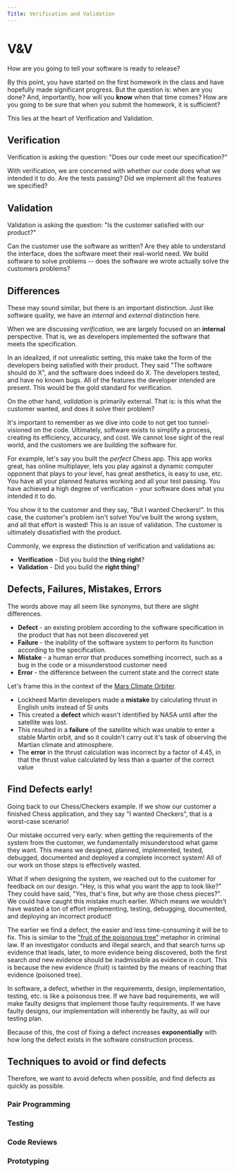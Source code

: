 ```yaml
---
Title: Verification and Validation
---
```


# V&V

How are you going to tell your software is ready to release?

By this point, you have started on the first homework in the class
and have hopefully made significant progress. But the question is:
when are you done? And, importantly, how will you **know** when that
time comes? How are you going to be sure that when you submit the homework,
it is sufficient?

This lies at the heart of Verification and Validation.

## Verification

Verification is asking the question: "Does our code meet our specification?"

With verification, we are concerned with whether our code does what
we intended it to do. Are the tests passing? Did we implement
all the features we specified?

## Validation

Validation is asking the question: "Is the customer satisfied with our product?"

Can the customer use the software as written? Are they able to understand
the interface, does the software meet their real-world need. We build software
to solve problems -- does the software we wrote actually solve the customers problems?

## Differences

These may sound similar, but there is an important distinction. Just like
software quality, we have an *internal* and *external* distinction here.

When we are discussing *verification*, we are largely focused on an **internal**
perspective. That is, we as developers implemented the software that meets
the specification. 

In an idealized, if not unrealistic setting, this make take the form of the
developers being satisfied with their product. They said "The software should do X", and the software does
indeed do X. The developers tested, and have no known bugs. All of the
features the developer intended are present. This would be the gold standard
for verification.

On the other hand, *validation* is primarily external. That is: is this what
the customer wanted, and does it solve their problem?

It's important to remember as we dive into code to not get too tunnel-visioned
on the code. Ultimately, software exists to simplify a process, creating its
efficiency, accuracy, and cost. We cannot lose sight of the real world, and
the customers we are building the software for.

For example, let's say you built the *perfect* Chess app. This app works great,
has online multiplayer, lets you play against a dynamic computer opponent that
plays to your level, has great aesthetics, is easy to use, etc. You have all your
planned features working and all your test passing. You have achieved a high
degree of verification - your software does what you intended it to do.

You show it to the customer and they say, "But I wanted Checkers!". In this case,
the customer's problem isn't solve! You've built the wrong system, and all that
effort is wasted! This is an issue of validation. The customer is ultimately
dissatisfied with the product.

Commonly, we express the distinction of verification and validations as:
* __Verification__ - Did you build the **thing right**?
* __Validation__ - Did you build the **right thing**?

## Defects, Failures, Mistakes, Errors

The words above may all seem like synonyms, but there are slight
differences.

* __Defect__ - an existing problem according to the software specification in the product that has not been discovered yet
* __Failure__ - the inability of the software system to perform its function according to the specification.
* __Mistake__ - a human error that produces something incorrect, such as a bug in the code or a misunderstood customer need
* __Error__ - the difference between the current state and the correct state

Let's frame this in the context of the [Mars Climate Orbiter](https://en.wikipedia.org/wiki/Mars_Climate_Orbiter).

* Lockheed Martin developers made a **mistake** by calculating thrust in English units instead of SI units
* This created a **defect** which wasn't identified by NASA until after the satellite was lost.
* This resulted in a **failure** of the satellite which was unable to enter a stable Martin orbit, and so it couldn't carry out it's task of observing the Martian climate and atmosphere.
* The **error** in the thrust calculation was incorrect by a factor of 4.45, in that the thrust value calculated by less than a quarter of the correct value

## Find Defects early!

Going back to our Chess/Checkers example. If we show our customer a finished Chess
application, and they say "I wanted Checkers", that is a worst-case scenario!

Our mistake occurred very early: when getting the requirements of the system from
the customer, we fundamentally misunderstood what game they want. This means we
designed, planned, implemented, tested, debugged, documented and deployed a
complete incorrect system! All of our work on those steps is effectively wasted.

What if when designing the system, we reached out to the customer for feedback
on our design. "Hey, is this what you want the app to look like?" They could have
said, "Yes, that's fine, but why are those chess pieces?". We could have caught this
mistake much earlier. Which means we wouldn't have wasted a ton of effort
implementing, testing, debugging, documented, and deploying an incorrect product!

The earlier we find a defect, the easier and less time-consuming it will be to fix.
This is similar to the ["fruit of the poisonous tree"](https://en.wikipedia.org/wiki/Fruit_of_the_poisonous_tree)
metaphor in criminal law. If an investigator conducts and illegal search, and that
search turns up evidence that leads, later, to more evidence being discovered, both
the first search *and* new evidence should be inadmissible as evidence in court.
This is because the new evidence (fruit) is tainted by the means of reaching
that evidence (poisoned tree).

In software, a defect, whether in the requirements, design, implementation, testing, etc.
is like a poisonous tree. If we have bad requirements, we will make faulty designs that implement
those faulty requirements. If we have faulty designs, our implementation will inherently
be faulty, as will our testing plan.

Because of this, the cost of fixing a defect increases **exponentially** with
how long the defect exists in the software construction process.

## Techniques to avoid or find defects

Therefore, we want to avoid defects when possible, and find defects as
quickly as possible.

### Pair Programming



### Testing



### Code Reviews



### Prototyping